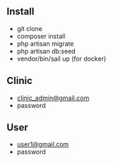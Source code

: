 

## Install


- git clone
- composer install
- php artisan migrate
- php artisan db:seed
- vendor/bin/sail up (for docker)

## Clinic
- clinic_admin@gmail.com
- password

## User
- user1@gmail.com
- password


